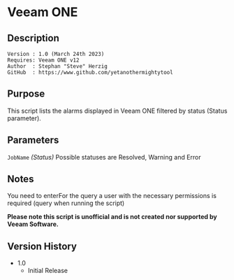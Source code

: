 # Veeam ONE 
## Description

~~~~
Version : 1.0 (March 24th 2023)
Requires: Veeam ONE v12
Author  : Stephan "Steve" Herzig
GitHub  : https://www.github.com/yetanothermightytool
~~~~

## Purpose

This script lists the alarms displayed in Veeam ONE filtered by status (Status parameter).

## Parameters
  
  `JobName`
_(Status)_  Possible statuses are Resolved, Warning and Error

  
## Notes

You need to enterFor the query a user with the necessary permissions is required (query when running the script)

**Please note this script is unofficial and is not created nor supported by Veeam Software.**

## Version History

* 1.0
    * Initial Release
